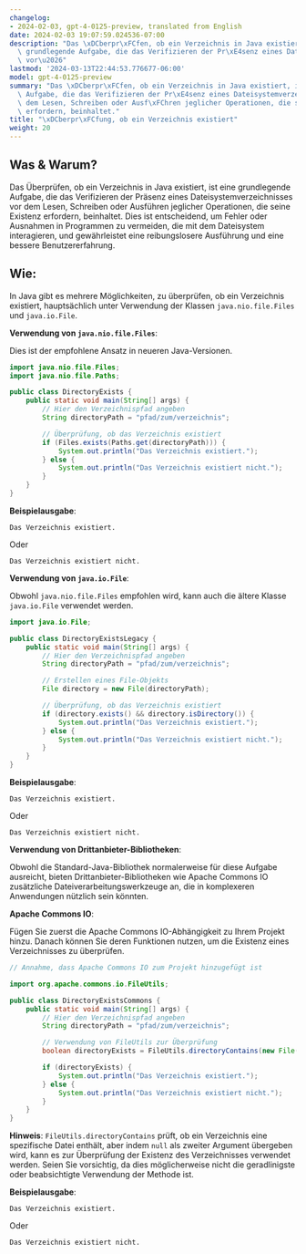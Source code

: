 ```yaml
---
changelog:
- 2024-02-03, gpt-4-0125-preview, translated from English
date: 2024-02-03 19:07:59.024536-07:00
description: "Das \xDCberpr\xFCfen, ob ein Verzeichnis in Java existiert, ist eine\
  \ grundlegende Aufgabe, die das Verifizieren der Pr\xE4senz eines Dateisystemverzeichnisses\
  \ vor\u2026"
lastmod: '2024-03-13T22:44:53.776677-06:00'
model: gpt-4-0125-preview
summary: "Das \xDCberpr\xFCfen, ob ein Verzeichnis in Java existiert, ist eine grundlegende\
  \ Aufgabe, die das Verifizieren der Pr\xE4senz eines Dateisystemverzeichnisses vor\
  \ dem Lesen, Schreiben oder Ausf\xFChren jeglicher Operationen, die seine Existenz\
  \ erfordern, beinhaltet."
title: "\xDCberpr\xFCfung, ob ein Verzeichnis existiert"
weight: 20
---
```


## Was & Warum?
Das Überprüfen, ob ein Verzeichnis in Java existiert, ist eine grundlegende Aufgabe, die das Verifizieren der Präsenz eines Dateisystemverzeichnisses vor dem Lesen, Schreiben oder Ausführen jeglicher Operationen, die seine Existenz erfordern, beinhaltet. Dies ist entscheidend, um Fehler oder Ausnahmen in Programmen zu vermeiden, die mit dem Dateisystem interagieren, und gewährleistet eine reibungslosere Ausführung und eine bessere Benutzererfahrung.

## Wie:
In Java gibt es mehrere Möglichkeiten, zu überprüfen, ob ein Verzeichnis existiert, hauptsächlich unter Verwendung der Klassen `java.nio.file.Files` und `java.io.File`.

**Verwendung von `java.nio.file.Files`**:

Dies ist der empfohlene Ansatz in neueren Java-Versionen.

```java
import java.nio.file.Files;
import java.nio.file.Paths;

public class DirectoryExists {
    public static void main(String[] args) {
        // Hier den Verzeichnispfad angeben
        String directoryPath = "pfad/zum/verzeichnis";

        // Überprüfung, ob das Verzeichnis existiert
        if (Files.exists(Paths.get(directoryPath))) {
            System.out.println("Das Verzeichnis existiert.");
        } else {
            System.out.println("Das Verzeichnis existiert nicht.");
        }
    }
}
```
**Beispielausgabe**:
```
Das Verzeichnis existiert.
```
Oder
```
Das Verzeichnis existiert nicht.
```

**Verwendung von `java.io.File`**:

Obwohl `java.nio.file.Files` empfohlen wird, kann auch die ältere Klasse `java.io.File` verwendet werden.

```java
import java.io.File;

public class DirectoryExistsLegacy {
    public static void main(String[] args) {
        // Hier den Verzeichnispfad angeben
        String directoryPath = "pfad/zum/verzeichnis";

        // Erstellen eines File-Objekts
        File directory = new File(directoryPath);

        // Überprüfung, ob das Verzeichnis existiert
        if (directory.exists() && directory.isDirectory()) {
            System.out.println("Das Verzeichnis existiert.");
        } else {
            System.out.println("Das Verzeichnis existiert nicht.");
        }
    }
}
```
**Beispielausgabe**:
```
Das Verzeichnis existiert.
```
Oder
```
Das Verzeichnis existiert nicht.
```

**Verwendung von Drittanbieter-Bibliotheken**:

Obwohl die Standard-Java-Bibliothek normalerweise für diese Aufgabe ausreicht, bieten Drittanbieter-Bibliotheken wie Apache Commons IO zusätzliche Dateiverarbeitungswerkzeuge an, die in komplexeren Anwendungen nützlich sein könnten.

**Apache Commons IO**:

Fügen Sie zuerst die Apache Commons IO-Abhängigkeit zu Ihrem Projekt hinzu. Danach können Sie deren Funktionen nutzen, um die Existenz eines Verzeichnisses zu überprüfen.

```java
// Annahme, dass Apache Commons IO zum Projekt hinzugefügt ist

import org.apache.commons.io.FileUtils;

public class DirectoryExistsCommons {
    public static void main(String[] args) {
        // Hier den Verzeichnispfad angeben
        String directoryPath = "pfad/zum/verzeichnis";

        // Verwendung von FileUtils zur Überprüfung
        boolean directoryExists = FileUtils.directoryContains(new File(directoryPath), null);

        if (directoryExists) {
            System.out.println("Das Verzeichnis existiert.");
        } else {
            System.out.println("Das Verzeichnis existiert nicht.");
        }
    }
}
```

**Hinweis**: `FileUtils.directoryContains` prüft, ob ein Verzeichnis eine spezifische Datei enthält, aber indem `null` als zweiter Argument übergeben wird, kann es zur Überprüfung der Existenz des Verzeichnisses verwendet werden. Seien Sie vorsichtig, da dies möglicherweise nicht die geradlinigste oder beabsichtigte Verwendung der Methode ist.

**Beispielausgabe**:
```
Das Verzeichnis existiert.
```
Oder
```
Das Verzeichnis existiert nicht.
```
